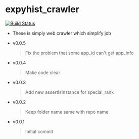 # expyhist_crawler

[![Build Status](https://travis-ci.com/expyhist/expyhist_crawler.svg?token=sBxwzSEx9a7E7hUSCuqh&branch=main)](https://travis-ci.com/expyhist/expyhist_crawler)

- These is simply web crawler which simplify job

- v0.0.5
  > Fix the problem that some app_id can't get app_info
- v0.0.4
  > Make code clear
- v0.0.3
  > Add new assertIsInstance for special_rank
- v0.0.2
  > Keep folder name same with repo name
- v0.0.1
  > Initial commit